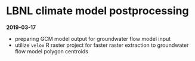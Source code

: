 # LBNL climate model postprocessing

**2019-03-17**  

* preparing GCM model output for groundwater flow model input  
* utilize `velox` R raster project for faster raster extraction to groundwater flow model polygon centroids  